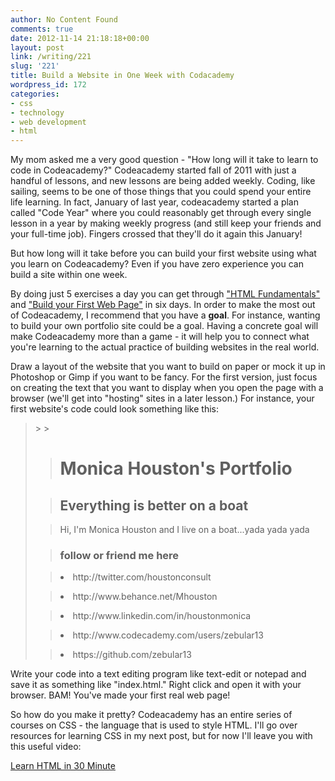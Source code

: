 ```yaml
---
author: No Content Found
comments: true
date: 2012-11-14 21:18:18+00:00
layout: post
link: /writing/221
slug: '221'
title: Build a Website in One Week with Codacademy
wordpress_id: 172
categories:
- css
- technology
- web development
- html
---
```


My mom asked me a very good question - "How long will it take to learn to code in Codeacademy?"
Codeacademy started fall of 2011 with just a handful of lessons, and new lessons are being added weekly. Coding, like sailing, seems to be one of those things that you could spend your entire life learning. In fact, January of last year, codeacademy started a plan called "Code Year" where you could reasonably get through every single lesson in a year by making weekly progress (and still keep your friends and your full-time job). Fingers crossed that they'll do it again this January!




But how long will it take before you can build your first website using what you learn on Codeacademy? Even if you have zero experience you can build a site within one week.




By doing just 5 exercises a day you can get through ["HTML Fundamentals"](http://www.codecademy.com/courses/html-one-o-one) and ["Build your First Web Page"](http://www.codecademy.com/courses/week-3-html-project/0) in six days. In order to make the most out of Codeacademy, I recommend that you have a **goal**. For instance, wanting to build your own portfolio site could be a goal. Having a concrete goal will make Codeacademy more than a game - it will help you to connect what you're learning to the actual practice of building websites in the real world.




Draw a layout of the website that you want to build on paper or mock it up in Photoshop or Gimp if you want to be fancy. For the first version, just focus on creating the text that you want to display when you open the page with a browser (we'll get into "hosting" sites in a later lesson.) For instance, your first website's code could look something like this:




<blockquote><html>
> 
> 

> 
> <h1> Monica Houston's Portfolio </h1>
> 
> 

> 
> <h2>Everything is better on a boat</h2>
> 
> 

> 
> <p>Hi, I'm Monica Houston and I live on a boat...yada yada yada</p>
> 
> 

> 
> <h3> follow or friend me here</h3>
> 
> 

> 
> <ul>
> 
> 

> 
> <li>http://twitter.com/houstonconsult</li>
> 
> 

> 
> <li>http://www.behance.net/Mhouston</li>
> 
> 

> 
> <li>http://www.linkedin.com/in/houstonmonica</li>
> 
> 

> 
> <li>http://www.codecademy.com/users/zebular13</li>
> 
> 

> 
> <li>https://github.com/zebular13</li>
> 
> 

> 
> </ul>
> 
> 

> 
> </html>
> 
> </blockquote>




Write your code into a text editing program like text-edit or notepad and save it as something like "index.html." Right click and open it with your browser. BAM! You've made your first real web page!




So how do you make it pretty? Codeacademy has an entire series of courses on CSS - the language that is used to style HTML. I'll go over resources for learning CSS in my next post, but for now I'll leave you with this useful video:




[Learn HTML in 30 Minute](http://www.youtube.com/watch?v=F62Fi03ZipY&feature=related)
